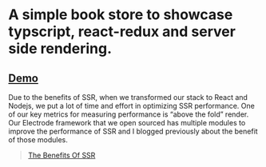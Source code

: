 # A simple book store to showcase typscript, react-redux and server side rendering.

## [Demo](https://bookstoretypescript.herokuapp.com)

Due to the benefits of SSR, when we transformed our stack to React and Nodejs, we put a lot of time and effort in optimizing SSR performance. One of our key metrics for measuring performance is “above the fold” render. Our Electrode framework that we open sourced has multiple modules to improve the performance of SSR and I blogged previously about the benefit of those modules.
> [The Benefits Of SSR](https://medium.com/walmartlabs/the-benefits-of-server-side-rendering-over-client-side-rendering-5d07ff2cefe8)

